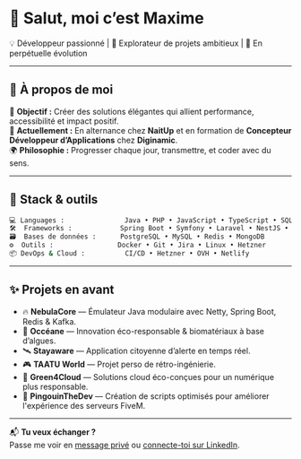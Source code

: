# 👋 Salut, moi c’est Maxime

💡 Développeur passionné | 🚀 Explorateur de projets ambitieux | 🌱 En perpétuelle évolution

---

## 🧠 À propos de moi

🎯 **Objectif :** Créer des solutions élégantes qui allient performance, accessibilité et impact positif.  
💼 **Actuellement :** En alternance chez **NaitUp** et en formation de **Concepteur Développeur d’Applications** chez **Diginamic**.  
🌍 **Philosophie :** Progresser chaque jour, transmettre, et coder avec du sens.

---

## 🔧 Stack & outils

```bash
💻 Languages :        		Java • PHP • JavaScript • TypeScript • SQL
🛠️  Frameworks :      		Spring Boot • Symfony • Laravel • NestJS • React • Next.js • Nuxt.js • Tailwind CSS
🗃️  Bases de données : 		PostgreSQL • MySQL • Redis • MongoDB
⚙️  Outils :          		Docker • Git • Jira • Linux • Hetzner
📦 DevOps & Cloud :   		CI/CD • Hetzner • OVH • Netlify
```

---

## ✨ Projets en avant

- 🔥 **NebulaCore** — Émulateur Java modulaire avec Netty, Spring Boot, Redis & Kafka.
- 🌊 **Occéane** — Innovation éco-responsable & biomatériaux à base d’algues.
- 🛰️ **Stayaware** — Application citoyenne d’alerte en temps réel.
- 🎮 **TAATU World** — Projet perso de rétro-ingénierie.
- 🌱 **Green4Cloud** — Solutions cloud éco-conçues pour un numérique plus responsable.
- 🐧 **PingouinTheDev** — Création de scripts optimisés pour améliorer l'expérience des serveurs FiveM.

---

📬 **Tu veux échanger ?**  
Passe me voir en [message privé](mailto:maximehery18@outlook.fr) ou [connecte-toi sur LinkedIn](https://www.linkedin.com/in/maxime-hery).

